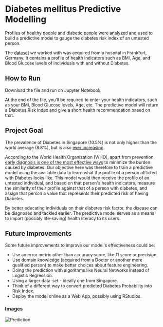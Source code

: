 # Diabetes mellitus Predictive Modelling
Profiles of healthy people and diabetic people were analyzed and used to build a predictive model to gauge the diabetes risk index of an untested person.

The [dataset](https://www.kaggle.com/johndasilva/diabetes/downloads/diabetes.zip/1) we worked with was acquired from a hospital in Frankfurt, Germany. It contains a profile of health indicators such as BMI, Age, and Blood Glucose levels of individuals with and without Diabetes.

## How to Run
Download the file and run on Jupyter Notebook.

At the end of the file, you'll be required to enter your health indicators, such as your BMI, Blood Glucose levels, Age, etc. The predictive model will return a Diabetes Risk Index and give a short health recommendation based on that.

## Project Goal

The prevalence of Diabetes in Singapore (10.5%) is not only higher than the world average (8.8%), but is also [ever increasing](https://www.healthhub.sg/a-z/diseases-and-conditions/626/diabetes). 

According to the World Health Organization (WHO), apart from prevention, [early diagnosis is one of the most effective ways](https://www.who.int/en/news-room/fact-sheets/detail/diabetes) to minimize the burden caused by diabetes. Our objective here was therefore to train a predictive model using the available data to learn what the profile of a person afflicted with Diabetes looks like. This model would then receive the profile of an untested individual, and based on that person's health indicators, measure the similarity of their profile against that of a person with diabetes, and assign that person a value that represents their predicted risk of having Diabetes.

By better educating individuals on their diabetes risk factor, the disease can be diagnosed and tackled earlier. The predictive model serves as a means to impart (possibly life-saving) health literacy to its users.

## Future Improvements

Some future improvements to improve our model's effectiveness could be:
- Use an error metric other than accuracy score, like f1 score or precision.
- Use domain knowledge (acquired from a Doctor or another more qualified person) to make better choices about feature engineering.
- Doing the prediction with algorithms like Neural Networks instead of Logistic Regression. 
- Using a larger data-set - ideally one from Singapore.
- Think of a different way to convert predicted Diabetes Probability into Risk Index.
- Deploy the model online as a Web App, possibly using RStudios. 

### Images

![Prediction](https://i.gyazo.com/40c209e5563e2450e0c4150269405c9f.png)
